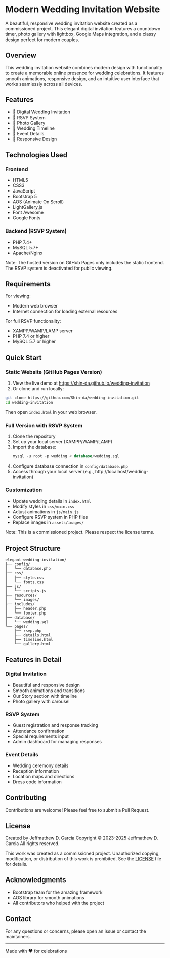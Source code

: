 # Modern Wedding Invitation Website

A beautiful, responsive wedding invitation website created as a commissioned project. This elegant digital invitation features a countdown timer, photo gallery with lightbox, Google Maps integration, and a classy design perfect for modern couples.

## Overview
This wedding invitation website combines modern design with functionality to create a memorable online presence for wedding celebrations. It features smooth animations, responsive design, and an intuitive user interface that works seamlessly across all devices.

## Features

- 💌 Digital Wedding Invitation
- 📝 RSVP System
- 📸 Photo Gallery
- 📅 Wedding Timeline
- 📍 Event Details
- 🎯 Responsive Design

## Technologies Used

### Frontend
- HTML5
- CSS3
- JavaScript
- Bootstrap 5
- AOS (Animate On Scroll)
- LightGallery.js
- Font Awesome
- Google Fonts

### Backend (RSVP System)
- PHP 7.4+
- MySQL 5.7+
- Apache/Nginx

Note: The hosted version on GitHub Pages only includes the static frontend. The RSVP system is deactivated for public viewing.

## Requirements

For viewing:
- Modern web browser
- Internet connection for loading external resources

For full RSVP functionality:
- XAMPP/WAMP/LAMP server
- PHP 7.4 or higher
- MySQL 5.7 or higher

## Quick Start

### Static Website (GitHub Pages Version)
1. View the live demo at https://shin-da.github.io/wedding-invitation
2. Or clone and run locally:
```bash
git clone https://github.com/Shin-da/wedding-invitation.git
cd wedding-invitation
```
Then open `index.html` in your web browser.

### Full Version with RSVP System
1. Clone the repository
2. Set up your local server (XAMPP/WAMP/LAMP)
3. Import the database:
   ```sql
   mysql -u root -p wedding < database/wedding.sql
   ```
4. Configure database connection in `config/database.php`
5. Access through your local server (e.g., http://localhost/wedding-invitation)

### Customization
- Update wedding details in `index.html`
- Modify styles in `css/main.css`
- Adjust animations in `js/main.js`
- Configure RSVP system in PHP files
- Replace images in `assets/images/`

Note: This is a commissioned project. Please respect the license terms.

## Project Structure

```
elegant-wedding-invitation/
├── config/
│   └── database.php
├── css/
│   ├── style.css
│   └── fonts.css
├── js/
│   └── scripts.js
├── resources/
│   └── images/
├── includes/
│   ├── header.php
│   └── footer.php
├── database/
│   └── wedding.sql
└── pages/
    ├── rsvp.php
    ├── details.html
    ├── timeline.html
    └── gallery.html
```

## Features in Detail

### Digital Invitation
- Beautiful and responsive design
- Smooth animations and transitions
- Our Story section with timeline
- Photo gallery with carousel

### RSVP System
- Guest registration and response tracking
- Attendance confirmation
- Special requirements input
- Admin dashboard for managing responses

### Event Details
- Wedding ceremony details
- Reception information
- Location maps and directions
- Dress code information

## Contributing

Contributions are welcome! Please feel free to submit a Pull Request.

## License

Created by Jeffmathew D. Garcia
Copyright © 2023-2025 Jeffmathew D. Garcia
All rights reserved.

This work was created as a commissioned project.
Unauthorized copying, modification, or distribution of this work is prohibited.
See the [LICENSE](LICENSE) file for details.

## Acknowledgments

- Bootstrap team for the amazing framework
- AOS library for smooth animations
- All contributors who helped with the project

## Contact

For any questions or concerns, please open an issue or contact the maintainers.

---
Made with ❤️ for celebrations
